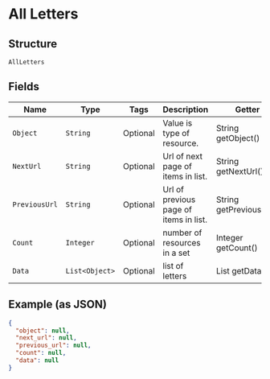 
# All Letters

## Structure

`AllLetters`

## Fields

| Name | Type | Tags | Description | Getter | Setter |
|  --- | --- | --- | --- | --- | --- |
| `Object` | `String` | Optional | Value is type of resource. | String getObject() | setObject(String object) |
| `NextUrl` | `String` | Optional | Url of next page of items in list. | String getNextUrl() | setNextUrl(String nextUrl) |
| `PreviousUrl` | `String` | Optional | Url of previous page of items in list. | String getPreviousUrl() | setPreviousUrl(String previousUrl) |
| `Count` | `Integer` | Optional | number of resources in a set | Integer getCount() | setCount(Integer count) |
| `Data` | `List<Object>` | Optional | list of letters | List<Object> getData() | setData(List<Object> data) |

## Example (as JSON)

```json
{
  "object": null,
  "next_url": null,
  "previous_url": null,
  "count": null,
  "data": null
}
```

